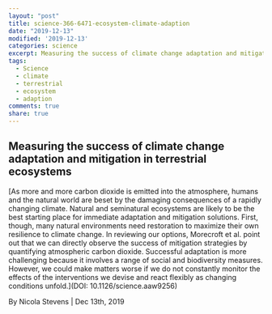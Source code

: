 ```yaml
---
layout: "post"
title: science-366-6471-ecosystem-climate-adaption
date: "2019-12-13"
modified: '2019-12-13'
categories: science
excerpt: Measuring the success of climate change adaptation and mitigation in terrestrial ecosystems
tags:
  - Science
  - climate
  - terrestrial
  - ecosystem
  - adaption
comments: true
share: true
---
```


## Measuring the success of climate change adaptation and mitigation in terrestrial ecosystems

[As more and more carbon dioxide is emitted into the atmosphere, humans and the natural world are beset by the damaging consequences of a rapidly changing climate. Natural and seminatural ecosystems are likely to be the best starting place for immediate adaptation and mitigation solutions. First, though, many natural environments need restoration to maximize their own resilience to climate change. In reviewing our options, Morecroft et al. point out that we can directly observe the success of mitigation strategies by quantifying atmospheric carbon dioxide. Successful adaptation is more challenging because it involves a range of social and biodiversity measures. However, we could make matters worse if we do not constantly monitor the effects of the interventions we devise and react flexibly as changing conditions unfold.](DOI: 10.1126/science.aaw9256)

By Nicola Stevens | Dec 13th, 2019
